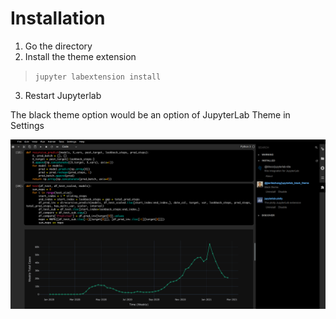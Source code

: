 # Installation

1. Go the directory
2. Install the theme extension

> `jupyter labextension install`


3. Restart Jupyterlab 

The black theme option would be an option of JupyterLab Theme in Settings


![Alt text](./black-theme.png?raw=true "black-theme-example")
